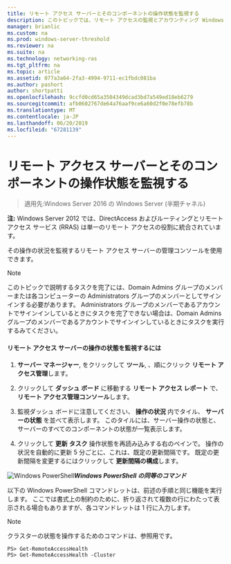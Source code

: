 ```yaml
---
title: リモート アクセス サーバーとそのコンポーネントの操作状態を監視する
description: このトピックでは、リモート アクセスの監視とアカウンティング Windows Server 2016 では、ガイドの一部です。
manager: brianlic
ms.custom: na
ms.prod: windows-server-threshold
ms.reviewer: na
ms.suite: na
ms.technology: networking-ras
ms.tgt_pltfrm: na
ms.topic: article
ms.assetid: 077a3a64-2fa3-4994-9711-ec1fbdc081ba
ms.author: pashort
author: shortpatti
ms.openlocfilehash: 9ccfd0cd65a3504349dcad3bd7a549ed18eb6279
ms.sourcegitcommit: afb0602767de64a76aaf9ce6a60d2f0e78efb78b
ms.translationtype: MT
ms.contentlocale: ja-JP
ms.lasthandoff: 06/20/2019
ms.locfileid: "67281139"
---
```

# <a name="monitor-the-operations-status-of-the-remote-access-server-and-its-components"></a>リモート アクセス サーバーとそのコンポーネントの操作状態を監視する

>適用先:Windows Server 2016 の Windows Server (半期チャネル)

**注:** Windows Server 2012 では、DirectAccess およびルーティングとリモート アクセス サービス (RRAS) は単一のリモート アクセスの役割に統合されています。  
  
その操作の状況を監視するリモート アクセス サーバーの管理コンソールを使用できます。  
  
> [!NOTE]  
> このトピックで説明するタスクを完了には、Domain Admins グループのメンバーまたは各コンピューターの Administrators グループのメンバーとしてサインインする必要があります。 Administrators グループのメンバーであるアカウントでサインインしているときにタスクを完了できない場合は、Domain Admins グループのメンバーであるアカウントでサインインしているときにタスクを実行するみてください。  
  
#### <a name="to-monitor-the-remote-access-server-operations-status"></a>リモート アクセス サーバーの操作の状態を監視するには  
  
1.  **サーバー マネージャー**, をクリックして **ツール**, 、順にクリック **リモート アクセス管理**します。  
  
2.  クリックして **ダッシュ ボード** に移動する **リモート アクセス レポート** で、 **リモート アクセス管理コンソール**します。  
  
3.  監視ダッシュ ボードに注意してください、 **操作の状況** 内でタイル、 **サーバーの状態** を並べて表示します。 このタイルには、サーバー操作の状態と、サーバーのすべてのコンポーネントの状態が一覧表示します。  
  
4.  クリックして **更新**  **タスク** 操作状態を再読み込みする右のペインで。 操作の状況を自動的に更新 5 分ごとに、これは、既定の更新間隔です。 既定の更新間隔を変更するにはクリックして **更新間隔の構成**します。  
  
![Windows PowerShell](../../../media/Monitor-the-operations-status-of-the-Remote-Access-server-and-its-components/PowerShellLogoSmall.gif)***<em>Windows PowerShell の同等のコマンド</em>***  
  
以下の Windows PowerShell コマンドレットは、前述の手順と同じ機能を実行します。 ここでは書式上の制約のために、折り返されて複数の行にわたって表示される場合もありますが、各コマンドレットは 1 行に入力します。  
  
> [!NOTE]  
> クラスターの状態を操作するためのコマンドは、参照用です。  
  
```  
PS> Get-RemoteAccessHealth  
PS> Get-RemoteAccessHealth -Cluster  
```  
  


